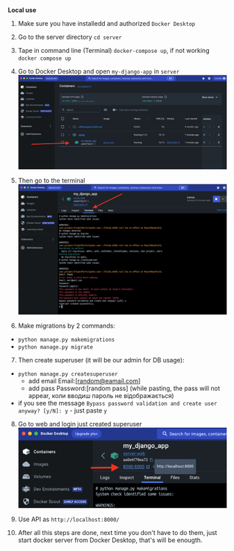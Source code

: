 **Local use**

1. Make sure you have installedd and authorized `Docker Desktop`

2. Go to the server directory `cd server`

3. Tape in command line (Terminal) `docker-compose up`, if not working `docker compose up`

4. Go to Docker Desktop and open `my-django-app` in `server`
   ![Screenshot](docker.png)

5. Then go to the terminal
   ![Screenshot](docker-terminal.png)

6. Make migrations by 2 commands:

- `python manage.py makemigrations`
- `python manage.py migrate`

7. Then create superuser (it will be our admin for DB usage):

- `python manage.py createsuperuser`
  - add email Email:[random@eamail.com]
  - add pass Password:[random pass] (while pasting, the pass will not appear, коли вводиш пароль не відображається)
- if you see the message `Bypass password validation and create user anyway? [y/N]: y` - just paste `y`

8. Go to web and login just created superuser
   ![Screenshot](go-to-localweb.png)

9. Use API as `http://localhost:8000/`

10. After all this steps are done, next time you don't have to do them, just start docker server from Docker Desktop, that's will be enougth.
